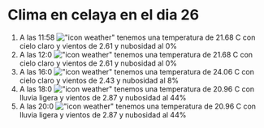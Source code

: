 # Clima en celaya en el dia 26

1. A las 11:58 !["icon weather"](http://openweathermap.org/img/w/01d.png) tenemos una temperatura de 21.68 C con cielo claro y  vientos de 2.61 y nubosidad al 0%
1. A las 12:0 !["icon weather"](http://openweathermap.org/img/w/01d.png) tenemos una temperatura de 21.68 C con cielo claro y  vientos de 2.61 y nubosidad al 0%
1. A las 16:0 !["icon weather"](http://openweathermap.org/img/w/02d.png) tenemos una temperatura de 24.06 C con cielo claro y  vientos de 2.43 y nubosidad al 8%
1. A las 18:0 !["icon weather"](http://openweathermap.org/img/w/10d.png) tenemos una temperatura de 20.96 C con lluvia ligera y  vientos de 2.87 y nubosidad al 44%
1. A las 20:0 !["icon weather"](http://openweathermap.org/img/w/10n.png) tenemos una temperatura de 20.96 C con lluvia ligera y  vientos de 2.87 y nubosidad al 44%
